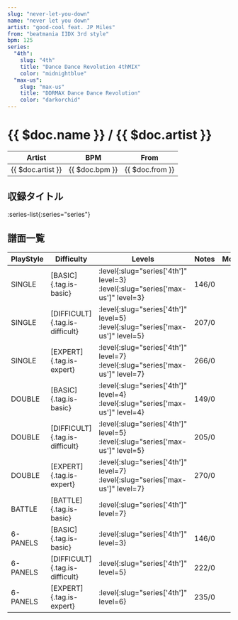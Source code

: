 ```yaml
---
slug: "never-let-you-down"
name: "never let you down"
artist: "good-cool feat. JP Miles"
from: "beatmania IIDX 3rd style"
bpm: 125
series:
  "4th":
    slug: "4th"
    title: "Dance Dance Revolution 4thMIX"
    color: "midnightblue"
  "max-us":
    slug: "max-us"
    title: "DDRMAX Dance Dance Revolution"
    color: "darkorchid"
---
```


# {{ $doc.name }} / {{ $doc.artist }}

|Artist|BPM|From|
|------|---|----|
|{{ $doc.artist }}|{{ $doc.bpm }}|{{ $doc.from }}|

## 収録タイトル

:series-list{:series="series"}

## 譜面一覧

|PlayStyle|Difficulty|Levels|Notes|Movie|
|---------|----------|------|-----|-----|
|SINGLE|[BASIC]{.tag.is-basic}|:level{:slug="series['4th']" level=3} :level{:slug="series['max-us']" level=3}|146/0||
|SINGLE|[DIFFICULT]{.tag.is-difficult}|:level{:slug="series['4th']" level=5} :level{:slug="series['max-us']" level=5}|207/0||
|SINGLE|[EXPERT]{.tag.is-expert}|:level{:slug="series['4th']" level=7} :level{:slug="series['max-us']" level=7}|266/0||
|DOUBLE|[BASIC]{.tag.is-basic}|:level{:slug="series['4th']" level=4} :level{:slug="series['max-us']" level=4}|149/0||
|DOUBLE|[DIFFICULT]{.tag.is-difficult}|:level{:slug="series['4th']" level=5} :level{:slug="series['max-us']" level=5}|205/0||
|DOUBLE|[EXPERT]{.tag.is-expert}|:level{:slug="series['4th']" level=7} :level{:slug="series['max-us']" level=7}|270/0||
|BATTLE|[BATTLE]{.tag.is-basic}|:level{:slug="series['4th']" level=7}|||
|6-PANELS|[BASIC]{.tag.is-basic}|:level{:slug="series['4th']" level=3}|146/0||
|6-PANELS|[DIFFICULT]{.tag.is-difficult}|:level{:slug="series['4th']" level=5}|222/0||
|6-PANELS|[EXPERT]{.tag.is-expert}|:level{:slug="series['4th']" level=6}|235/0||
